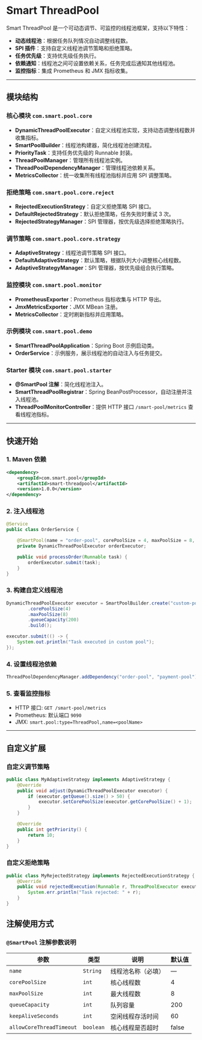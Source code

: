 # Smart ThreadPool

Smart ThreadPool 是一个可动态调节、可监控的线程池框架，支持以下特性：

* **动态线程池**：根据任务队列情况自动调整线程数。
* **SPI 插件**：支持自定义线程池调节策略和拒绝策略。
* **任务优先级**：支持优先级任务执行。
* **依赖通知**：线程池之间可设置依赖关系，任务完成后通知其他线程池。
* **监控指标**：集成 Prometheus 和 JMX 指标收集。

---

## 模块结构

### 核心模块 `com.smart.pool.core`

* **DynamicThreadPoolExecutor**：自定义线程池实现，支持动态调整线程数并收集指标。
* **SmartPoolBuilder**：线程池构建器，简化线程池创建流程。
* **PriorityTask**：支持任务优先级的 Runnable 封装。
* **ThreadPoolManager**：管理所有线程池实例。
* **ThreadPoolDependencyManager**：管理线程池依赖关系。
* **MetricsCollector**：统一收集所有线程池指标并应用 SPI 调整策略。

### 拒绝策略 `com.smart.pool.core.reject`

* **RejectedExecutionStrategy**：自定义拒绝策略 SPI 接口。
* **DefaultRejectedStrategy**：默认拒绝策略，任务失败时重试 3 次。
* **RejectedStrategyManager**：SPI 管理器，按优先级选择拒绝策略执行。

### 调节策略 `com.smart.pool.core.strategy`

* **AdaptiveStrategy**：线程池调节策略 SPI 接口。
* **DefaultAdaptiveStrategy**：默认策略，根据队列大小调整核心线程数。
* **AdaptiveStrategyManager**：SPI 管理器，按优先级组合执行策略。

### 监控模块 `com.smart.pool.monitor`

* **PrometheusExporter**：Prometheus 指标收集与 HTTP 导出。
* **JmxMetricsExporter**：JMX MBean 注册。
* **MetricsCollector**：定时刷新指标并应用策略。

### 示例模块 `com.smart.pool.demo`

* **SmartThreadPoolApplication**：Spring Boot 示例启动类。
* **OrderService**：示例服务，展示线程池的自动注入与任务提交。

### Starter 模块 `com.smart.pool.starter`

* **@SmartPool 注解**：简化线程池注入。
* **SmartThreadPoolRegistrar**：Spring BeanPostProcessor，自动注册并注入线程池。
* **ThreadPoolMonitorController**：提供 HTTP 接口 `/smart-pool/metrics` 查看线程池指标。

---

## 快速开始

### 1. Maven 依赖

```xml
<dependency>
    <groupId>com.smart.pool</groupId>
    <artifactId>smart-threadpool</artifactId>
    <version>1.0.0</version>
</dependency>
```

### 2. 注入线程池

```java
@Service
public class OrderService {

    @SmartPool(name = "order-pool", corePoolSize = 4, maxPoolSize = 8, queueCapacity = 100)
    private DynamicThreadPoolExecutor orderExecutor;

    public void processOrder(Runnable task) {
        orderExecutor.submit(task);
    }
}
```

### 3. 构建自定义线程池

```java
DynamicThreadPoolExecutor executor = SmartPoolBuilder.create("custom-pool")
        .corePoolSize(4)
        .maxPoolSize(8)
        .queueCapacity(200)
        .build();

executor.submit(() -> {
    System.out.println("Task executed in custom pool");
});
```

### 4. 设置线程池依赖

```java
ThreadPoolDependencyManager.addDependency("order-pool", "payment-pool");
```

### 5. 查看监控指标

* HTTP 接口: `GET /smart-pool/metrics`
* Prometheus: 默认端口 `9090`
* JMX: `smart.pool:type=ThreadPool,name=<poolName>`

---

## 自定义扩展

### 自定义调节策略

```java
public class MyAdaptiveStrategy implements AdaptiveStrategy {
    @Override
    public void adjust(DynamicThreadPoolExecutor executor) {
        if (executor.getQueue().size() > 50) {
            executor.setCorePoolSize(executor.getCorePoolSize() + 1);
        }
    }

    @Override
    public int getPriority() {
        return 10;
    }
}
```

### 自定义拒绝策略

```java
public class MyRejectedStrategy implements RejectedExecutionStrategy {
    @Override
    public void rejectedExecution(Runnable r, ThreadPoolExecutor executor) {
        System.err.println("Task rejected: " + r);
    }
}
```

## 注解使用方式

### `@SmartPool` 注解参数说明

| 参数 | 类型 | 说明 | 默认值 |
|------|------|------|--------|
| `name` | `String` | 线程池名称（必填） | — |
| `corePoolSize` | `int` | 核心线程数 | 4 |
| `maxPoolSize` | `int` | 最大线程数 | 8 |
| `queueCapacity` | `int` | 队列容量 | 200 |
| `keepAliveSeconds` | `int` | 空闲线程存活时间 | 60 |
| `allowCoreThreadTimeout` | `boolean` | 核心线程是否超时 | false |




